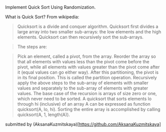 Implement Quick Sort Using Randomization.


What is Quick Sort?
From wikipedia:

>Quicksort is a divide and conquer algorithm. Quicksort first divides a large array into two smaller sub-arrays: the low elements and the high elements. Quicksort can then recursively sort the sub-arrays.

>The steps are:

>Pick an element, called a pivot, from the array.
Reorder the array so that all elements with values less than the pivot come before the pivot, while all elements with values greater than the pivot come after it (equal values can go either way). After this partitioning, the pivot is in its final position. This is called the partition operation.
Recursively apply the above steps to the sub-array of elements with smaller values and separately to the sub-array of elements with greater values.
The base case of the recursion is arrays of size zero or one, which never need to be sorted. A quicksort that sorts elements lo through hi (inclusive) of an array A can be expressed as function quicksort(A, lo, hi). Sorting the entire array is accomplished by calling quicksort(A, 1, length(A)).

submitted by (AksanaKuzmitskaya)[https://github.com/AksanaKuzmitskaya]
